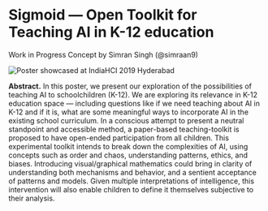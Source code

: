 # Sigmoid — Open Toolkit for Teaching AI in K-12 education
Work in Progress Concept by Simran Singh (@simraan9)

![Poster showcased at IndiaHCI 2019 Hyderabad](https://github.com/mathscapes/sigmoid/raw/master/sigmoid_simran_indiahci2019_ver6.png)

**Abstract.** In this poster, we present our exploration of the possibilities of teaching AI to schoolchildren (K-12). We are exploring its relevance in K-12 education space — including questions like if we need teaching about AI in K-12 and if it is, what are some meaningful ways to incorporate AI in the existing school curriculum. In a conscious attempt to present a neutral standpoint and accessible method, a paper-based teaching-toolkit is proposed to have open-ended participation from all children. This experimental toolkit intends to break down the complexities of AI, using concepts such as order and chaos, understanding patterns, ethics, and biases. Introducing visual/graphical mathematics could bring in clarity of understanding both mechanisms and behavior, and a sentient acceptance of patterns and models. Given multiple interpretations of intelligence, this intervention will also enable children to define it themselves subjective to their analysis.
